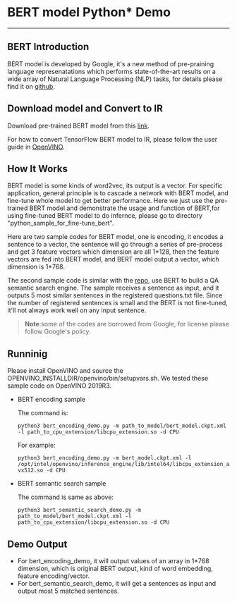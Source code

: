# BERT model Python* Demo
---------------------------------------------------------------------------

## BERT Introduction
BERT model is developed by Google, it's a new method of pre-praining language represenatations which performs state-of-the-art results on a wide array of Natural Language Processing (NLP) tasks, for details please find it on [github](https://github.com/google-research/bert).

## Download model and Convert to IR
Download pre-trained BERT model from this [link](https://storage.googleapis.com/bert_models/2018_11_03/multilingual_L-12_H-768_A-12.zip).

For how to convert TensorFlow BERT model to IR, please follow the user guide in [OpenVINO](https://docs.openvinotoolkit.org/latest/_docs_MO_DG_prepare_model_convert_model_tf_specific_Convert_BERT_From_Tensorflow.html).

## How It Works
BERT model is some kinds of word2vec, its output is a vector. For specific application, general principle is to cascade a network with BERT model, and fine-tune whole model to get better performance. Here we just use the pre-trained BERT model and demonstrate the usage and function of BERT,for using fine-tuned BERT model to do infernce, please go to directory "python_sample_for_fine-tune_bert".

Here are two sample codes for BERT model, one is encoding, it encodes a sentence to a vector, the sentence will go through a series of pre-process and get 3 feature vectors which dimension are all 1\*128, then the feature vectors are fed into BERT model, and BERT model output a vector, which dimension is 1\*768.

The second sample code is similar with the [repo](https://github.com/hanxiao/bert-as-service), use BERT to build a QA semantic search engine. The sample receives a sentence as input, and it outputs 5 most similar sentences in the registered questions.txt file.
Since the number of registered sentences is small and the BERT is not fine-tuned, it'll not always work well on any input sentence.


>**Note**:some of the codes are borrowed from Google, for license please follow Google's policy.

## Runninig
Please install OpenVINO and source the OPENVINO_INSTALLDIR/openvino/bin/setupvars.sh. We tested these sample code on OpenVINO 2019R3.
* BERT encoding sample

  The command is:

  `python3 bert_encoding_demo.py -m path_to_model/bert_model.ckpt.xml -l path_to_cpu_extension/libcpu_extension.so -d CPU`

  For example:

  `python3 bert_encoding_demo.py -m bert_model.ckpt.xml -l /opt/intel/openvino/inference_engine/lib/intel64/libcpu_extension_avx512.so -d CPU`


* BERT semantic search sample

  The command is same as above:

  `python3 bert_semantic_search_demo.py -m path_to_model/bert_model.ckpt.xml -l path_to_cpu_extension/libcpu_extension.so -d CPU`
  
## Demo Output
* For bert_encoding_demo, it will output values of an array in 1*768 dimension, which is original BERT output, kind of word embedding, feature encoding/vector.
* For bert_semantic_search_demo, it will get a sentences as input and output most 5 matched sentences.
